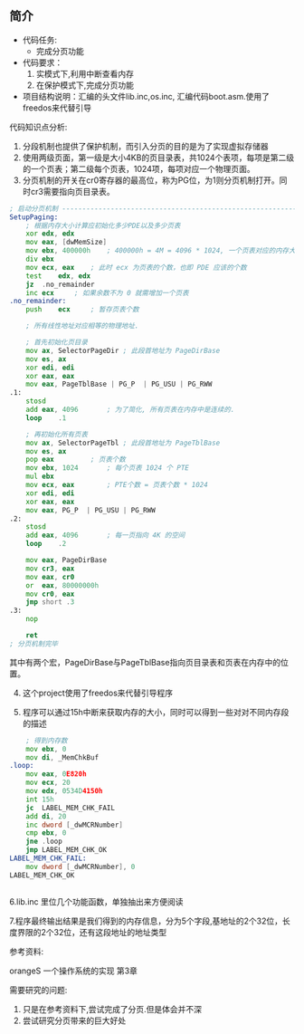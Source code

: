 ## 简介
- 代码任务:
    - 完成分页功能
- 代码要求：
    1. 实模式下,利用中断查看内存
    2. 在保护模式下,完成分页功能
- 项目结构说明：汇编的头文件lib.inc,os.inc, 汇编代码boot.asm.使用了freedos来代替引导

代码知识点分析:
1. 分段机制也提供了保护机制，而引入分页的目的是为了实现虚拟存储器
2. 使用两级页面，第一级是大小4KB的页目录表，共1024个表项，每项是第二级的一个页表；第二级每个页表，1024项，每项对应一个物理页面。
3. 分页机制的开关在cr0寄存器的最高位，称为PG位，为1则分页机制打开。同时cr3需要指向页目录表。
```asm
; 启动分页机制 --------------------------------------------------------------
SetupPaging:
	; 根据内存大小计算应初始化多少PDE以及多少页表
	xor	edx, edx
	mov	eax, [dwMemSize]
	mov	ebx, 400000h	; 400000h = 4M = 4096 * 1024, 一个页表对应的内存大小
	div	ebx
	mov	ecx, eax	; 此时 ecx 为页表的个数，也即 PDE 应该的个数
	test	edx, edx
	jz	.no_remainder
	inc	ecx		; 如果余数不为 0 就需增加一个页表
.no_remainder:
	push	ecx		; 暂存页表个数

	; 所有线性地址对应相等的物理地址. 

	; 首先初始化页目录
	mov	ax, SelectorPageDir	; 此段首地址为 PageDirBase
	mov	es, ax
	xor	edi, edi
	xor	eax, eax
	mov	eax, PageTblBase | PG_P  | PG_USU | PG_RWW
.1:
	stosd
	add	eax, 4096		; 为了简化, 所有页表在内存中是连续的.
	loop	.1

	; 再初始化所有页表
	mov	ax, SelectorPageTbl	; 此段首地址为 PageTblBase
	mov	es, ax
	pop	eax			; 页表个数
	mov	ebx, 1024		; 每个页表 1024 个 PTE
	mul	ebx
	mov	ecx, eax		; PTE个数 = 页表个数 * 1024
	xor	edi, edi
	xor	eax, eax
	mov	eax, PG_P  | PG_USU | PG_RWW
.2:
	stosd
	add	eax, 4096		; 每一页指向 4K 的空间
	loop	.2

	mov	eax, PageDirBase
	mov	cr3, eax
	mov	eax, cr0
	or	eax, 80000000h
	mov	cr0, eax
	jmp	short .3
.3:
	nop

	ret
; 分页机制完毕 

```

其中有两个宏，PageDirBase与PageTblBase指向页目录表和页表在内存中的位置。

4. 这个project使用了freedos来代替引导程序

5. 程序可以通过15h中断来获取内存的大小，同时可以得到一些对对不同内存段的描述
```asm
	; 得到内存数
	mov	ebx, 0
	mov	di, _MemChkBuf
.loop:
	mov	eax, 0E820h
	mov	ecx, 20
	mov	edx, 0534D4150h
	int	15h
	jc	LABEL_MEM_CHK_FAIL
	add	di, 20
	inc	dword [_dwMCRNumber]
	cmp	ebx, 0
	jne	.loop
	jmp	LABEL_MEM_CHK_OK
LABEL_MEM_CHK_FAIL:
	mov	dword [_dwMCRNumber], 0
LABEL_MEM_CHK_OK



```
6.lib.inc 里位几个功能函数，单独抽出来方便阅读

7.程序最终输出结果是我们得到的内存信息，分为5个字段,基地址的2个32位，长度界限的2个32位，还有这段地址的地址类型

参考资料:

orangeS 一个操作系统的实现 第3章

需要研究的问题:
1. 只是在参考资料下,尝试完成了分页.但是体会并不深
2. 尝试研究分页带来的巨大好处